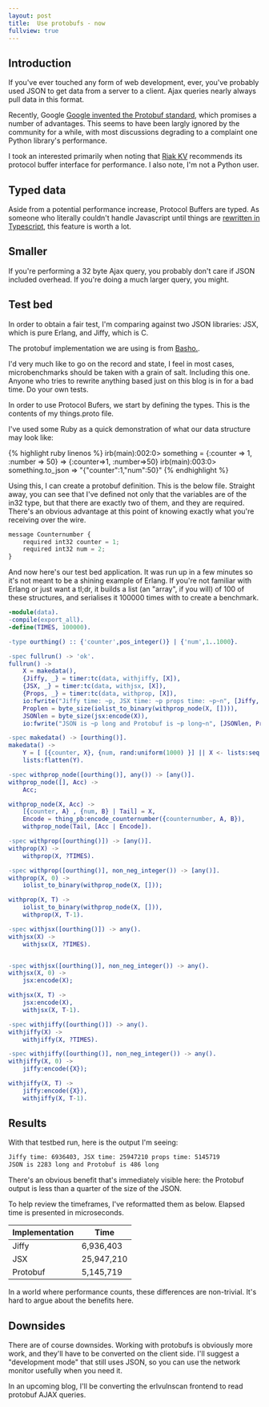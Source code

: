 ```yaml
---
layout: post
title:  Use protobufs - now
fullview: true
---
```


## Introduction
If you've ever touched any form of web development, ever, you've probably used JSON to get data from a server to a client. Ajax queries nearly always pull data in this format.

Recently, Google [Google invented the Protobuf standard](https://developers.google.com/protocol-buffers/docs/overview), which promises a number of advantages. This seems to have been largly ignored by the community for a while, with most discussions degrading to a complaint one Python library's performance.

I took an interested primarily when noting that [Riak KV](http://basho.com/products/riak-kv/) recommends its protocol buffer interface for performance. I also note, I'm not a Python user.

## Typed data
Aside from a potential performance increase, Protocol Buffers are typed. As someone who literally couldn't handle Javascript until things are [rewritten in Typescript](https://github.com/technion/erlvulnscan/blob/master/frontend/assets/erlvulnscan.tsx), this feature is worth a lot.

## Smaller
If you're performing a 32 byte Ajax query, you probably don't care if JSON included overhead. If you're doing a much larger query, you might.

## Test bed
In order to obtain a fair test, I'm comparing against two JSON libraries: JSX, which is pure Erlang, and Jiffy, which is C.

The protobuf implementation we are using is from [Basho.](https://github.com/basho/erlang_protobuffs).

I'd very much like to go on the record and state, I feel in most cases, microbenchmarks should be taken with a grain of salt. Including this one. Anyone who tries to rewrite anything based just on this blog is in for a bad time. Do your own tests.

In order to use Protocol Bufers, we start by defining the types. This is the contents of my things.proto file.

I've used some Ruby as a quick demonstration of what our data structure may look like:

{% highlight ruby linenos %}
irb(main):002:0> something = {:counter => 1, :number => 50}
    => {:counter=>1, :number=>50}
irb(main):003:0> something.to_json
    => "{\"counter\":1,\"num\":50}"
{% endhighlight %}

Using this, I can create a protobuf definition. This is the below file. Straight away, you can see that I've defined not only that the variables are of the in32 type, but that there are exactly two of them, and they are required. There's an obvious advantage at this point of knowing exactly what you're receiving over the wire.

```javascript
message Counternumber {
    required int32 counter = 1;
    required int32 num = 2;
}
```

And now here's our test bed application. It was run up in a few minutes so it's not meant to be a shining example of Erlang. If you're not familiar with Erlang or just want a tl;dr, it builds a list (an "array", if you will) of 100 of these structures, and serialises it 100000 times with to create a benchmark.

```erlang
-module(data).
-compile(export_all).
-define(TIMES, 100000).

-type ourthing() :: {'counter',pos_integer()} | {'num',1..1000}.

-spec fullrun() -> 'ok'.
fullrun() ->
    X = makedata(),
    {Jiffy, _} = timer:tc(data, withjiffy, [X]),
    {JSX, _} = timer:tc(data, withjsx, [X]),
    {Props, _} = timer:tc(data, withprop, [X]),
    io:fwrite("Jiffy time: ~p, JSX time: ~p props time: ~p~n", [Jiffy, JSX, Props]),
    Proplen = byte_size(iolist_to_binary(withprop_node(X, []))),
    JSONlen = byte_size(jsx:encode(X)),
    io:fwrite("JSON is ~p long and Protobuf is ~p long~n", [JSONlen, Proplen]).

-spec makedata() -> [ourthing()].
makedata() ->
    Y = [ [{counter, X}, {num, rand:uniform(1000) }] || X <- lists:seq(1,100)],
    lists:flatten(Y).

-spec withprop_node([ourthing()], any()) -> [any()].
withprop_node([], Acc) ->
    Acc;

withprop_node(X, Acc) ->
    [{counter, A} , {num, B} | Tail] = X,
    Encode = thing_pb:encode_counternumber({counternumber, A, B}),
    withprop_node(Tail, [Acc | Encode]).

-spec withprop([ourthing()]) -> [any()].
withprop(X) ->
    withprop(X, ?TIMES).

-spec withprop([ourthing()], non_neg_integer()) -> [any()].
withprop(X, 0) ->
    iolist_to_binary(withprop_node(X, []));

withprop(X, T) ->
    iolist_to_binary(withprop_node(X, [])),
    withprop(X, T-1).

-spec withjsx([ourthing()]) -> any().
withjsx(X) ->
    withjsx(X, ?TIMES).


-spec withjsx([ourthing()], non_neg_integer()) -> any().
withjsx(X, 0) ->
    jsx:encode(X);

withjsx(X, T) ->
    jsx:encode(X),
    withjsx(X, T-1).

-spec withjiffy([ourthing()]) -> any().
withjiffy(X) ->
    withjiffy(X, ?TIMES).

-spec withjiffy([ourthing()], non_neg_integer()) -> any().
withjiffy(X, 0) ->
    jiffy:encode({X});

withjiffy(X, T) ->
    jiffy:encode({X}),
    withjiffy(X, T-1).

```

## Results

With that testbed run, here is the output I'm seeing:

```bash
Jiffy time: 6936403, JSX time: 25947210 props time: 5145719
JSON is 2283 long and Protobuf is 486 long
```

There's an obvious benefit that's immediately visible here: the Protobuf output is less than a quarter of the size of the JSON.

To help review the timeframes, I've reformatted them as below. Elapsed time is presented in microseconds.

| Implementation | Time |
| -------------- | ---- |
| Jiffy          | 6,936,403 |
| JSX            | 25,947,210 |
| Protobuf       | 5,145,719 |

In a world where performance counts, these differences are non-trivial. It's hard to argue about the benefits here.

## Downsides

There are of course downsides. Working with protobufs is obviously more work, and they'll have to be converted on the client side. I'll suggest a "development mode" that still uses JSON, so you can use the network monitor usefully when you need it.

In an upcoming blog, I'll be converting the erlvulnscan frontend to read protobuf AJAX queries.

